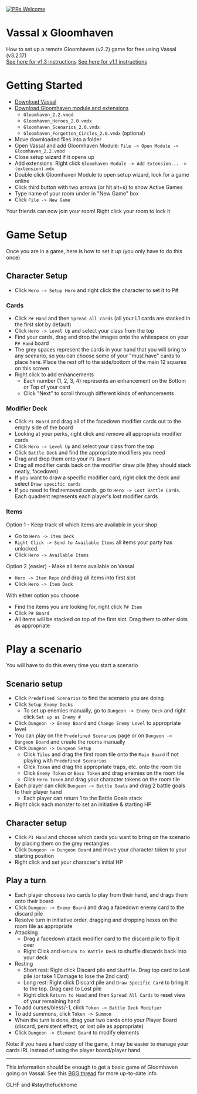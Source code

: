 [![PRs Welcome](https://img.shields.io/badge/PRs-welcome-brightgreen.svg?style=flat-square)](http://makeapullrequest.com)

# Vassal x Gloomhaven
How to set up a remote Gloomhaven (v2.2) game for free using Vassal (v3.2.17)  
[See here for v1.3 instructions](https://github.com/cannawen/vassal-gloomhaven-instructions/tree/v1.3)
[See here for v1.1 instructions](https://github.com/cannawen/vassal-gloomhaven-instructions/tree/v1.1)

# Getting Started
- [Download Vassal](https://www.vassalengine.org/index.php )  
- [Download Gloomhaven module and extensions](http://www.vassalengine.org/wiki/Module:Gloomhaven)  
  - `Gloomhaven_2.2.vmod`
  - `Gloomhaven_Heroes_2.0.vmdx`
  - `Gloomhaven_Scenarios_2.0.vmdx`
  - `Gloomhaven_Forgotten_Circles_2.0.vmdx` (optional)
- Move downloaded files into a folder
- Open Vassal and add Gloomhaven Module: `File -> Open Module -> Gloomhaven_2.2.vmod`  
- Close setup wizard if it opens up
- Add extensions: Right click `Gloomhaven Module -> Add Extension... -> (extension).mdx`  
- Double click Gloomhaven Module to open setup wizard, look for a game online
- Click third button with two arrows (or hit alt+s) to show Active Games
- Type name of your room under in "New Game" box
- Click `File -> New Game`  

Your friends can now join your room! Right click your room to lock it

# Game Setup
Once you are in a game, here is how to set it up (you only have to do this once)

## Character Setup
- Click `Hero -> Setup Hero` and right click the character to set it to P#
### Cards
- Click `P# Hand` and then `Spread all cards` (all your L1 cards are stacked in the first slot by default)
- Click `Hero -> Level Up` and select your class from the top
- Find your cards, drag and drop the images onto the whitespace on your `P# Hand` board
- The grey spaces represent the cards in your hand that you will bring to any scenario, so you can choose some of your "must have" cards to place here. Place the rest off to the side/bottom of the main 12 squares on this screen
- Right click to add enhancements
  - Each number (1, 2, 3, 4) represents an enhancement on the Bottom or Top of your card
  - Click "Next" to scroll through different kinds of enhancements
### Modifier Deck
- Click `P1 Board` and drag all of the facedown modifier cards out to the empty side of the board
- Looking at your perks, right click and remove all appropriate modifier cards
- Click `Hero -> Level Up` and select your class from the top
- Click `Battle Deck` and find the appropriate modifiers you need
- Drag and drop them onto your `P1 Board`
- Drag all modifier cards back on the modifier draw pile (they should stack neatly, facedown)
- If you want to draw a specific modifier card, right click the deck and select `Draw specific cards`
- If you need to find removed cards, go to `Hero -> Lost Battle Cards`. Each quadrent represents each player's lost modifier cards
### Items
Option 1 - Keep track of which items are available in your shop  
- Go to `Hero -> Item Deck`
- `Right Click -> Send to Available Items` all items your party has unlocked. 
- Click `Hero -> Available Items`  

Option 2 (easier) - Make all items available on Vassal
- `Hero -> Item Repo` and drag all items into first slot
- Click `Hero -> Item Deck`

With either option you choose
- Find the items you are looking for, right click `P# Item`
- Click `P# Board`
- All items will be stacked on top of the first slot. Drag them to other slots as appropriate

# Play a scenario
You will have to do this every time you start a scenario
## Scenario setup
- Click `Predefined Scenarios` to find the scenario you are doing
- Click `Setup Enemy Decks`
  - To set up enemies manually, go to `Dungeon -> Enemy Deck` and right click `Set up as Enemy #`
- Click `Dungeon -> Enemy Board` and `Change Enemy Level` to appropriate level
- You can play on the `Predefined Scenarios` page or on `Dungeon -> Dungeon Board` and create the rooms manually
- Click `Dungeon -> Dungeon Setup`
  - Click `Tiles` and drag the first room tile onto the `Main Board` if not playing with `Predefined Scenarios`
  - Click `Token` and drag the appropriate traps, etc. onto the room tile
  - Click `Enemy Token` or `Boss Token` and drag enemies on the room tile
  - Click `Hero Token` and drag your character tokens on the room tile
- Each player can click `Dungeon -> Battle Goals` and drag 2 battle goals to their player hand
  - Each player can return 1 to the Battle Goals stack
- Right click each monster to set an initiative & starting HP
## Character setup
- Click `P1 Hand` and choose which cards you want to bring on the scenario by placing them on the grey rectangles
- Click `Dungeon -> Dungeon Board` and move your character token to your starting position
- Right click and set your character's initial HP
## Play a turn
- Each player chooses two cards to play from their hand, and drags them onto their board
- Click `Dungeon -> Enemy Board` and drag a facedown enemy card to the discard pile
- Resolve turn in initiative order, dragging and dropping hexes on the room tile as appropriate
- Attacking
  - Drag a facedown attack modifier card to the discard pile to flip it over
  - Right Click and `Return to Battle Deck` to shuffle discards back into your deck
- Resting
  - Short rest: Right click Discard pile and `Shuffle`. Drag top card to Lost pile (or take 1 Damage to lose the 2nd card)
  - Long rest: Right click Discard pile and `Draw Specific Card` to bring it to the top. Drag card to Lost pile
  - Right click `Return to Hand` and then `Spread All Cards` to reset view of your remaining hand
- To add curses/bless/-1, click `Token -> Battle Deck Modifier`
- To add summons, click `Token -> Summon`
- When the turn is done, drag your two cards onto your Player Board (discard, persistent effect, or lost pile as appropriate)
- Click `Dungeon -> Element Board` to modify elements

Note: if you have a hard copy of the game, it may be easier to manage your cards IRL instead of using the player board/player hand

---

This information should be enough to get a basic game of Gloomhaven going on Vassal. See this [BGG thread](https://boardgamegeek.com/thread/2379085/gloomhaven-vassal-module/page/1) for more up-to-date info

GLHF and #staythefuckhome
